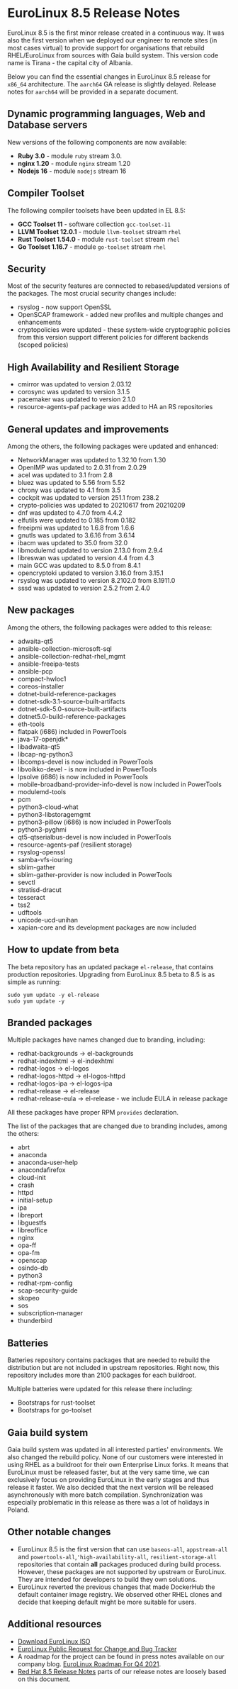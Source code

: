 # EuroLinux 8.5 Release Notes

EuroLinux 8.5 is the first minor release created in a continuous way. It was
also the first version when we deployed our engineer to remote sites (in most
cases virtual) to provide support for organisations that rebuild RHEL/EuroLinux
from sources with Gaia build system. This version code name is Tirana - the
capital city of Albania.


Below you can find the essential changes in EuroLinux 8.5 release for `x86_64`
architecture. The `aarch64` GA release is slightly delayed. Release notes for
`aarch64` will be provided in a separate document.

## Dynamic programming languages, Web and Database servers

New versions of the following components are now available:

-   **Ruby 3.0** - module `ruby` stream 3.0.
-   **nginx 1.20** - module `nginx` stream 1.20
-   **Nodejs 16** - module `nodejs` stream 16

## Compiler Toolset

The following compiler toolsets have been updated in EL 8.5:

-   **GCC Toolset 11** - software collection `gcc-toolset-11`
-   **LLVM Toolset 12.0.1** - module `llvm-toolset` stream `rhel`
-   **Rust Toolset 1.54.0** - module `rust-toolset` stream `rhel`
-   **Go Toolset 1.16.7** - module `go-toolset` stream `rhel`

## Security

Most of the security features are connected to rebased/updated versions
of the packages. The most crucial security changes include:

- rsyslog - now support OpenSSL
- OpenSCAP framework - added new profiles and multiple changes and enhancements
- cryptopolicies were updated - these system-wide cryptographic policies from this
  version support different policies for different backends (scoped policies)

## High Availability and Resilient Storage

- cmirror was updated to version 2.03.12
- corosync was updated to version 3.1.5
- pacemaker was updated to version 2.1.0
- resource-agents-paf package was added to HA an RS repositories

## General updates and improvements

Among the others, the following packages were updated and enhanced:

- NetworkManager was updated to 1.32.10 from 1.30
- OpenIMP was updated to 2.0.31 from 2.0.29
- acel was updated to 3.1 from 2.8
- bluez was updated to 5.56 from 5.52
- chrony was updated to 4.1 from 3.5
- cockpit was updated to version 251.1 from 238.2
- crypto-policies was updated to 20210617 from 20210209
- dnf was updated to 4.7.0 from 4.4.2
- elfutils were updated to 0.185 from 0.182
- freeipmi was updated to 1.6.8 from 1.6.6
- gnutls was updated to 3.6.16 from 3.6.14
- ibacm was updated to 35.0 from 32.0
- libmodulemd updated to version 2.13.0 from 2.9.4 
- libreswan was updated to version 4.4 from 4.3
- main GCC was updated to 8.5.0 from 8.4.1
- opencryptoki updated to version 3.16.0 from 3.15.1 
- rsyslog was updated to version 8.2102.0 from 8.1911.0 
- sssd was updated  to version 2.5.2 from 2.4.0


## New packages

Among the others, the following packages were added to this release:

- adwaita-qt5
- ansible-collection-microsoft-sql
- ansible-collection-redhat-rhel_mgmt
- ansible-freeipa-tests
- ansible-pcp
- compact-hwloc1
- coreos-installer
- dotnet-build-reference-packages
- dotnet-sdk-3.1-source-built-artifacts 
- dotnet-sdk-5.0-source-built-artifacts
- dotnet5.0-build-reference-packages
- eth-tools
- flatpak (i686) included in PowerTools
- java-17-openjdk*
- libadwaita-qt5
- libcap-ng-python3
- libcomps-devel is now included in PowerTools
- libvoikko-devel - is now included in PowerTools
- lpsolve (i686) is now included in PowerTools
- mobile-broadband-provider-info-devel is now included in PowerTools
- modulemd-tools
- pcm
- python3-cloud-what
- python3-libstoragemgmt
- python3-pillow (i686) is now included in PowerTools
- python3-pyghmi
- qt5-qtserialbus-devel is now included in PowerTools
- resource-agents-paf (resilient storage)
- rsyslog-openssl
- samba-vfs-iouring
- sblim-gather
- sblim-gather-provider is now included in PowerTools
- sevctl
- stratisd-dracut
- tesseract
- tss2
- udftools
- unicode-ucd-unihan
- xapian-core and its development packages are now included


## How to update from beta

The beta repository has an updated package `el-release`, that contains production
repositories. Upgrading from EuroLinux 8.5 beta to 8.5 is as simple as running:

```
sudo yum update -y el-release
sudo yum update -y
```

## Branded packages

Multiple packages have names changed due to branding, including:

- redhat-backgrounds -> el-backgrounds
- redhat-indexhtml -> el-indexhtml
- redhat-logos -> el-logos
- redhat-logos-httpd -> el-logos-httpd
- redhat-logos-ipa -> el-logos-ipa
- redhat-release -> el-release
- redhat-release-eula -> el-release - we include EULA in release package

All these packages have proper RPM `provides` declaration.

The list of the packages that are changed due to branding includes, among the
others:

- abrt
- anaconda
- anaconda-user-help
- anacondafirefox
- cloud-init
- crash
- httpd
- initial-setup
- ipa
- libreport
- libguestfs
- libreoffice
- nginx
- opa-ff
- opa-fm
- openscap
- osindo-db
- python3
- redhat-rpm-config
- scap-security-guide
- skopeo
- sos
- subscription-manager
- thunderbird


## Batteries

Batteries repository contains packages that are needed to rebuild the
distribution but are not included in upstream repositories. Right now, this
repository includes more than 2100 packages for each buildroot.

Multiple batteries were updated for this release there including:

- Bootstraps for rust-toolset
- Bootstraps for go-toolset

## Gaia build system

Gaia build system was updated in all interested parties' environments. We also
changed the rebuild policy. None of our customers were interested in using RHEL
as a buildroot for their own Enterprise Linux forks. It means that EuroLinux
must be released faster, but at the very same time, we can exclusively focus on
providing EuroLinux in the early stages and thus release it faster. We also
decided that the next version will be released asynchronously with more batch
compilation. Synchronization was especially problematic in this release as
there was a lot of holidays in Poland.


## Other notable changes

- EuroLinux 8.5 is the first version that can use `baseos-all`, `appstream-all` and
  `powertools-all`,`'high-availability-all`, `resilient-storage-all`
  repositories that contain **all** packages produced during build process.
  However, these packages are not supported by upstream or EuroLinux. They
  are intended for developers to build they own solutions.
- EuroLinux reverted the previous changes that made DockerHub the default
  container image registry. We observed other RHEL clones and decide that
  keeping default might be more suitable for users.

## Additional resources

- [Download EuroLinux ISO](https://fbi.cdn.euro-linux.com/isos/)
- [EuroLinux Public Request for Change and Bug Tracker](https://github.com/EuroLinux/eurolinux-distro-bugs-and-rfc)
- A roadmap for the project can be found in press notes available on our company
  blog. [EuroLinux Roadmap For Q4 2021](https://en.euro-linux.com/blog/eurolinux-roadmap-for-q4-2021/).
- [Red Hat 8.5
  Release Notes](https://access.redhat.com/documentation/en-us/red_hat_enterprise_linux/8/html/8.5_release_notes/index)
  parts of our release notes are loosely based on this document.
